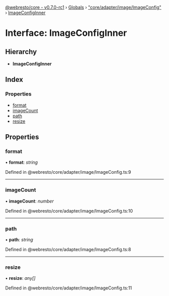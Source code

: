 [@webresto/core - v0.7.0-rc1](../README.md) › [Globals](../globals.md) › ["core/adapter/image/ImageConfig"](../modules/_core_adapter_image_imageconfig_.md) › [ImageConfigInner](_core_adapter_image_imageconfig_.imageconfiginner.md)

# Interface: ImageConfigInner

## Hierarchy

* **ImageConfigInner**

## Index

### Properties

* [format](_core_adapter_image_imageconfig_.imageconfiginner.md#format)
* [imageCount](_core_adapter_image_imageconfig_.imageconfiginner.md#imagecount)
* [path](_core_adapter_image_imageconfig_.imageconfiginner.md#path)
* [resize](_core_adapter_image_imageconfig_.imageconfiginner.md#resize)

## Properties

###  format

• **format**: *string*

Defined in @webresto/core/adapter/image/ImageConfig.ts:9

___

###  imageCount

• **imageCount**: *number*

Defined in @webresto/core/adapter/image/ImageConfig.ts:10

___

###  path

• **path**: *string*

Defined in @webresto/core/adapter/image/ImageConfig.ts:8

___

###  resize

• **resize**: *any[]*

Defined in @webresto/core/adapter/image/ImageConfig.ts:11
